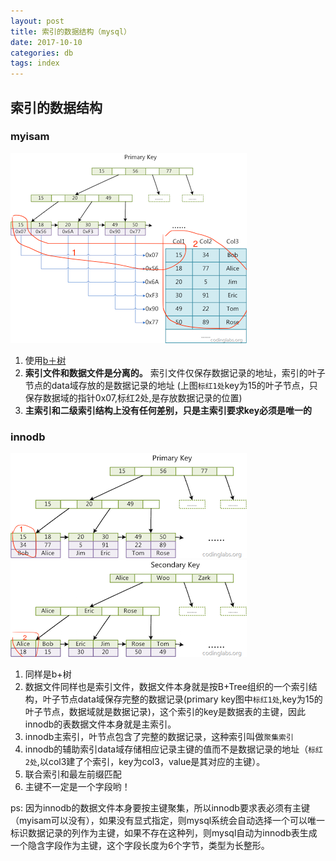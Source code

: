 ```yaml
---
layout: post
title: 索引的数据结构（mysql）
date: 2017-10-10
categories: db
tags: index
---
```





## 索引的数据结构

### myisam

![myisam_pri](/images/database/myisam_pri.png)

1.  使用[b＋树](https://en.wikipedia.org/wiki/B%2B_tree)
2.  **索引文件和数据文件是分离的。** 索引文件仅保存数据记录的地址，索引的叶子节点的data域存放的是数据记录的地址
(上图`标红1处`key为15的叶子节点，只保存数据域的指针0x07,标红2处,是存放数据记录的位置)
3.  **主索引和二级索引结构上没有任何差别，只是主索引要求key必须是唯一的**

### innodb

![innodb_pri](/images/database/innodb_pri.png)
![innodb_second](/images/database/innodb_second.png)

1.  同样是b+树
2.  数据文件同样也是索引文件，数据文件本身就是按B+Tree组织的一个索引结构，叶子节点data域保存完整的数据记录(primary key图中`标红1处`,key为15的叶子节点，数据域就是数据记录)，这个索引的key是数据表的主键，因此innodb的表数据文件本身就是主索引。
3.  innodb主索引，叶节点包含了完整的数据记录，这种索引叫做`聚集索引`
4.  innodb的辅助索引data域存储相应记录主键的值而不是数据记录的地址（`标红2处`,以col3建了个索引，key为col3，value是其对应的主键）。
5.  联合索引和最左前缀匹配
6.  主键不一定是一个字段哟！

ps: 因为innodb的数据文件本身要按主键聚集，所以innodb要求表必须有主键（myisam可以没有），如果没有显式指定，则mysql系统会自动选择一个可以唯一标识数据记录的列作为主键，如果不存在这种列，则mysql自动为innodb表生成一个隐含字段作为主键，这个字段长度为6个字节，类型为长整形。

